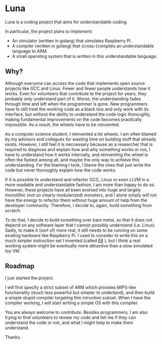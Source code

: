 # Luna

Luna is a coding project that aims for understandable coding.

In particular, the project plans to implement:

- An simulator (written in golang) that simulates Raspberry Pi.
- A compiler (written in golang) that (cross-)compiles an
  understandable language to ARM.
- A small operating system that is written in this understandable
  language.

## Why?

Although everyone can access the code that implements open source
projects like GCC and Linux. Fewer and fewer people understands how it
works. Even for volunteers that contribute to the project for years,
they probably only understand part of it. Worse, the understanding
fades through time and left when the programmer is gone. New
programmers have to still treat the working code as a black box and
only work with its interface, but without the ability to understand
the code logic thoroughly, making fundamental improvements on the code
becomes practically impossible. As a result, the wheels have to be
reinvented.

As a computer science student, I reinvented a lot wheels. I am often
blamed by my advisors and collegues for wasting time on building stuff
that already exists. However, I still feel it is neccessary because
as a researcher that is required to diagnose and explain how and why
something works or not, I have to understand how it works internally,
and reinventing the wheel is often the fastest among all, and maybe
the only way to achieve this understanding. For the blaming I took, I
blame the ones that just write the code but never thoroughly explain
how the code works.

If it is possible to understand and refactor GCC, Linux or even LLVM
in a more readable and understandable fashion, I am more than happy to
do so. However, these projects have all been evolved into huge and
largely monolithic (not so clearly modularized) monsters, and I alone
simply will not have the energy to refactor them without huge amount
of help from the developer community. Therefore, I decide to, again,
build something from scratch.

To do that, I decide to build something over bare metal, so that it
does not depend on any software layer that I cannot possibly
understand (i.e. Linux). Sadly, to make it (sort of) more real, it
still needs to be running on some existing hardware like Raspberry Pi.
I used to consider to write this on a much simpler instruction set I
invented (called [E8](http://e8vm.net) ), but I think a real working
system might be eventually more attractive than a slow simulated toy
VM.

## Roadmap

I just started the project.

I will first specify a strict subset of ARM which provides MIPS-like
functionality (much less powerful but simpler to undertand), and then
build a simple stupid compiler targeting this intruction subset. When
I have the compiler working, I will start writing a simple OS with
this compiler.

You are always welcome to contribute. Besides programmers, I am also
trying to find volunteers to review my code and tell me if they can
understand the code or not, and what I might help to make them
understand. 

Thanks.
